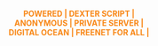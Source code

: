 <br></br><div style="text-align:center;">
<b><font color="#F88716"> POWERED | DEXTER SCRIPT | <br></font></b>
<b><font color="#F88716"> ANONYMOUS | PRIVATE SERVER | <br></font></b>
<b><font color="#F88716"> DIGITAL OCEAN | FREENET FOR ALL | <br></font></b>
